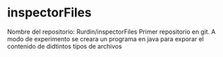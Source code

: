 inspectorFiles
==============

Nombre del repositorio: Rurdin/inspectorFiles
Primer repositorio en git. A modo de experimento se creara un programa en java para exporar el contenido de didtintos tipos de archivos

